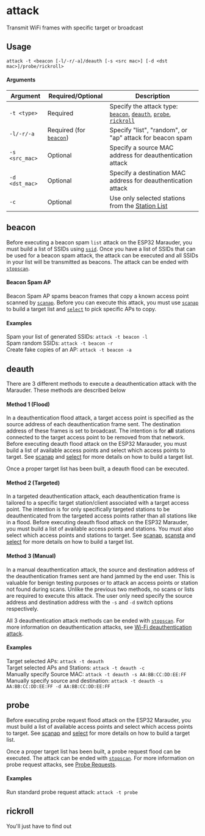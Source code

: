 # attack
Transmit WiFi frames with specific target or broadcast

## Usage
`attack -t <beacon [-l/-r/-a]/deauth [-s <src mac>] [-d <dst mac>]/probe/rickroll>`

#### Arguments
| Argument | Required/Optional | Description |
| -------- | ----------------- | ----------- |
| `-t <type>` | Required | Specify the attack type: [`beacon`](#beacon), [`deauth`](#deauth), [`probe`](#probe), [`rickroll`](#rickroll)|
| `-l/-r/-a` | Required (for [`beacon`](#beacon)) | Specify "list", "random", or "ap" attack for beacon spam |
| `-s <src_mac>` | Optional | Specify a source MAC address for deauthentication attack |
| `-d <dst_mac>` | Optional | Specify a destination MAC address for deauthentication attack |
| `-c` | Optional | Use only selected stations from the [Station List](../list) |

## beacon
Before executing a beacon spam `list` attack on the ESP32 Marauder, you must build a list of SSIDs using [`ssid`](../ssid). Once you have a list of SSIDs that can be used for a beacon spam attack, the attack can be executed and all SSIDs in your list will be transmitted as beacons. The attack can be ended with [`stopscan`](../stopscan).
#### Beacon Spam AP
Beacon Spam AP spams beacon frames that copy a known access point scanned by [`scanap`](../scanap). Before you can execute this attack, you must use [`scanap`](../scanap) to build a target list and [`select`](../select) to pick specific APs to copy.

#### Examples
Spam your list of generated SSIDs: `attack -t beacon -l`  
Spam random SSIDs: `attack -t beacon -r`  
Create fake copies of an AP: `attack -t beacon -a`  

## deauth
There are 3 different methods to execute a deauthentication attack with the Marauder. These methods are described below

#### Method 1 (Flood)
In a deauthentication flood attack, a target access point is specified as the source address of each deauthentication frame sent. The destination address of these frames is set to broadcast. The intention is for **all** stations connected to the target access point to be removed from that network.  
Before executing deauth flood attack on the ESP32 Marauder, you must build a list of available access points and select which access points to target. See [scanap](../scanap) and [select](../select) for more details on how to build a target list.

Once a proper target list has been built, a deauth flood can be executed.

#### Method 2 (Targeted)
In a targeted deauthentication attack, each deauthentication frame is tailored to a specific target station/client associated with a target access point. The intention is for only specifically targeted stations to be deauthenticated from the targeted access points rather than all stations like in a flood.
Before executing deauth flood attack on the ESP32 Marauder, you must build a list of available access points and stations. You must also select which access points and stations to target. See [scanap](../scanap), [scansta](../scansta) and [select](../select) for more details on how to build a target list.

#### Method 3 (Manual)
In a manual deauthentication attack, the source and destination address of the deauthentication frames sent are hand jammed by the end user. This is valuable for benign testing purposes or to attack an access points or station not found during scans. Unlike the previous two methods, no scans or lists are required to execute this attack. The user only need specify the source address and destination address with the `-s` and `-d` switch options respectively.

All 3 deauthentication attack methods can be ended with [`stopscan`](../stopscan). For more information on deauthentication attacks, see [Wi-Fi deauthentication attack](https://en.wikipedia.org/wiki/Wi-Fi_deauthentication_attack).

#### Examples
Target selected APs: `attack -t deauth`  
Target selected APs and Stations: `attack -t deauth -c`  
Manually specify Source MAC: `attack -t deauth -s AA:BB:CC:DD:EE:FF`  
Manually specify source and destination: `attack -t deauth -s AA:BB:CC:DD:EE:FF -d AA:BB:CC:DD:EE:FF`  

## probe
Before executing probe request flood attack on the ESP32 Marauder, you must build a list of available access points and select which access points to target. See [scanap](scanap) and [select](select) for more details on how to build a target list.

Once a proper target list has been built, a probe request flood can be executed. The attack can be ended with [`stopscan`](stopscan). For more information on probe request attacks, see [Probe Requests](https://blog.spacehuhn.com/probe-request/).

#### Examples
Run standard probe request attack: `attack -t probe`  

## rickroll
You'll just have to find out